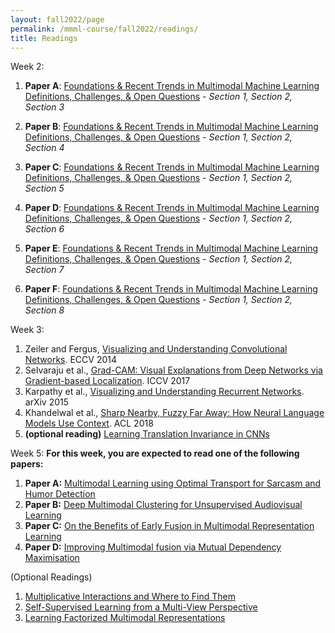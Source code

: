 ```yaml
---
layout: fall2022/page
permalink: /mmml-course/fall2022/readings/
title: Readings
---
```


Week 2:

1. **Paper A**: [Foundations & Recent Trends in Multimodal Machine Learning Definitions, Challenges, & Open Questions](https://arxiv.org/pdf/2209.03430.pdf) - _Section 1, Section 2, Section 3_
    
2. **Paper B**: [Foundations & Recent Trends in Multimodal Machine Learning Definitions, Challenges, & Open Questions](https://arxiv.org/pdf/2209.03430.pdf) - _Section 1, Section 2, Section 4_
    
3. **Paper C**: [Foundations & Recent Trends in Multimodal Machine Learning Definitions, Challenges, & Open Questions](https://arxiv.org/pdf/2209.03430.pdf) - _Section 1, Section 2, Section 5_
    
4. **Paper D**: [Foundations & Recent Trends in Multimodal Machine Learning Definitions, Challenges, & Open Questions](https://arxiv.org/pdf/2209.03430.pdf) - _Section 1, Section 2, Section 6_
    
5. **Paper E**: [Foundations & Recent Trends in Multimodal Machine Learning Definitions, Challenges, & Open Questions](https://arxiv.org/pdf/2209.03430.pdf) - _Section 1, Section 2, Section 7_
6. **Paper F**: [Foundations & Recent Trends in Multimodal Machine Learning Definitions, Challenges, & Open Questions](https://arxiv.org/pdf/2209.03430.pdf) - _Section 1, Section 2, Section 8_

Week 3:
1. Zeiler and Fergus, [Visualizing and Understanding Convolutional Networks](https://piazza.com/class_profile/get_resource/jjyt9xcoem64k5/jlvnkpiszoo26g). ECCV 2014
2. Selvaraju et al., [Grad-CAM: Visual Explanations from Deep Networks via Gradient-based Localization](https://piazza.com/class_profile/get_resource/jjyt9xcoem64k5/jlscu1vibjh3s8). ICCV 2017
3. Karpathy et al., [Visualizing and Understanding Recurrent Networks](https://arxiv.org/pdf/1506.02078.pdf). arXiv 2015
4. Khandelwal et al., [Sharp Nearby, Fuzzy Far Away: How Neural Language Models Use Context](https://arxiv.org/pdf/1805.04623.pdf). ACL 2018
5.  **(optional reading)** [Learning Translation Invariance in CNNs](https://arxiv.org/pdf/2011.11757.pdf)

Week 5:
**For this week, you are expected to read one of the following papers:**

1.   **Paper A:** [Multimodal Learning using Optimal Transport for Sarcasm and Humor Detection](https://openaccess.thecvf.com/content/WACV2022/papers/Pramanick_Multimodal_Learning_Using_Optimal_Transport_for_Sarcasm_and_Humor_Detection_WACV_2022_paper.pdf)
2.   **Paper B:** [Deep Multimodal Clustering for Unsupervised Audiovisual Learning](https://openaccess.thecvf.com/content_CVPR_2019/papers/Hu_Deep_Multimodal_Clustering_for_Unsupervised_Audiovisual_Learning_CVPR_2019_paper.pdf)
3.   **Paper C:** [On the Benefits of Early Fusion in Multimodal Representation Learning](https://arxiv.org/pdf/2011.07191.pdf)
4.   **Paper D:** [Improving Multimodal fusion via Mutual Dependency Maximisation](https://arxiv.org/pdf/2109.00922.pdf) 

(Optional Readings)

1.   [Multiplicative Interactions and Where to Find Them](https://openreview.net/pdf?id=rylnK6VtDH)
2.   [Self-Supervised Learning from a Multi-View Perspective](https://arxiv.org/pdf/2006.05576.pdf)
3.   [Learning Factorized Multimodal Representations](https://arxiv.org/pdf/1806.06176.pdf)


